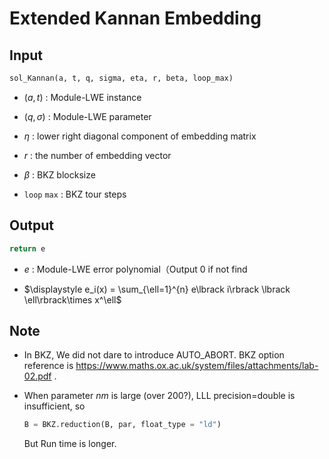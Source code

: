 # Extended Kannan Embedding

## Input

```python
sol_Kannan(a, t, q, sigma, eta, r, beta, loop_max)
```

* $(a, t)$ : Module-LWE instance

* $(q,\sigma)$ : Module-LWE parameter

* $\eta$ : lower right diagonal component of embedding matrix

* $r$ : the number of embedding vector

* $\beta$ : BKZ blocksize

* $\mathtt{loop} \ \mathtt{max}$ : BKZ tour steps

## Output

```python
return e
```

* $e$ : Module-LWE error polynomial（Output 0 if not find

* $\displaystyle e_i(x) = \sum_{\ell=1}^{n} e\lbrack i\rbrack \lbrack \ell\rbrack\times x^\ell$

## Note

* In BKZ, We did not dare to introduce AUTO_ABORT. BKZ option reference is  <https://www.maths.ox.ac.uk/system/files/attachments/lab-02.pdf> .

* When parameter $nm$ is large (over 200?), LLL precision=double is insufficient, so

    ```python
    B = BKZ.reduction(B, par, float_type = "ld")
    ```

    But Run time is longer.
